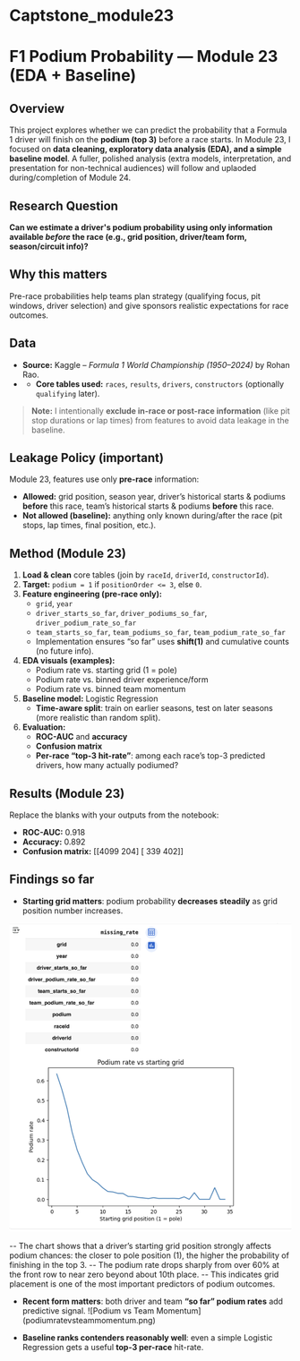 # Captstone_module23
# F1 Podium Probability — Module 23 (EDA + Baseline)

## Overview
This project explores whether we can predict the probability that a Formula 1 driver will finish on the **podium (top 3)** before a race starts. In Module 23, I focused on **data cleaning, exploratory data analysis (EDA), and a simple baseline model**. A fuller, polished analysis (extra models, interpretation, and presentation for non-technical audiences) will follow and uplaoded during/completion of Module 24.

## Research Question
**Can we estimate a driver's podium probability using only information available *before* the race (e.g., grid position, driver/team form, season/circuit info)?**

## Why this matters
Pre-race probabilities help teams plan strategy (qualifying focus, pit windows, driver selection) and give sponsors realistic expectations for race outcomes.

## Data
- **Source:** Kaggle – *Formula 1 World Championship (1950–2024)* by Rohan Rao.
- - **Core tables used:** `races`, `results`, `drivers`, `constructors` (optionally `qualifying` later).
> **Note:** I intentionally **exclude in-race or post-race information** (like pit stop durations or lap times) from features to avoid data leakage in the baseline.

## Leakage Policy (important)
Module 23, features use only **pre-race** information:
- **Allowed:** grid position, season year, driver’s historical starts & podiums **before** this race, team’s historical starts & podiums **before** this race.
- **Not allowed (baseline):** anything only known during/after the race (pit stops, lap times, final position, etc.).

## Method (Module 23)
1. **Load & clean** core tables (join by `raceId`, `driverId`, `constructorId`).
2. **Target:** `podium = 1` if `positionOrder <= 3`, else `0`.
3. **Feature engineering (pre-race only):**
   - `grid`, `year`
   - `driver_starts_so_far`, `driver_podiums_so_far`, `driver_podium_rate_so_far`
   - `team_starts_so_far`, `team_podiums_so_far`, `team_podium_rate_so_far`
   - Implementation ensures “so far” uses **shift(1)** and cumulative counts (no future info).
4. **EDA visuals (examples):**
   - Podium rate vs. starting grid (1 = pole)
   - Podium rate vs. binned driver experience/form
   - Podium rate vs. binned team momentum
5. **Baseline model:** Logistic Regression  
   - **Time-aware split**: train on earlier seasons, test on later seasons (more realistic than random split).
6. **Evaluation:**
   - **ROC-AUC** and **accuracy**
   - **Confusion matrix**
   - **Per-race “top-3 hit-rate”**: among each race’s top-3 predicted drivers, how many actually podiumed?

## Results (Module 23)
Replace the blanks with your outputs from the notebook:

- **ROC-AUC:** 0.918
- **Accuracy:** 0.892
- **Confusion matrix:**  [[4099  204]
 [ 339  402]]

## Findings so far 
- **Starting grid matters**: podium probability **decreases steadily** as grid position number increases.

![Podium Rate vs. Starting Grid](podiumvsstartinggrid.png)

-- The chart shows that a driver’s starting grid position strongly affects podium chances: the closer to pole position (1), the higher the probability of finishing in the top 3. 
-- The podium rate drops sharply from over 60% at the front row to near zero beyond about 10th place. 
-- This indicates grid placement is one of the most important predictors of podium outcomes.

- **Recent form matters**: both driver and team **“so far” podium rates** add predictive signal.
![Podium vs Team Momentum] (podiumratevsteammomentum.png)

- **Baseline ranks contenders reasonably well**: even a simple Logistic Regression gets a useful **top-3 per-race** hit-rate.

